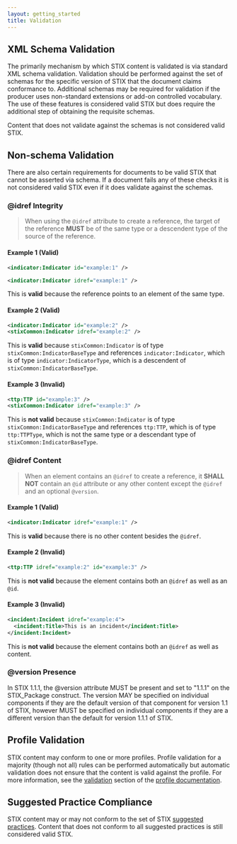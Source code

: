 ```yaml
---
layout: getting_started
title: Validation
---
```


## XML Schema Validation

The primarily mechanism by which STIX content is validated is via standard XML schema validation. Validation should be performed against the set of schemas for the specific version of STIX that the document claims conformance to. Additional schemas may be required for validation if the producer uses non-standard extensions or add-on controlled vocabulary. The use of these features is considered valid STIX but does require the additional step of obtaining the requisite schemas.

Content that does not validate against the schemas is not considered valid STIX.

## Non-schema Validation

There are also certain requirements for documents to be valid STIX that cannot be asserted via schema. If a document fails any of these checks it is not considered valid STIX even if it does validate against the schemas.

### @idref Integrity
> When using the ```@idref``` attribute to create a reference, the target of the reference **MUST** be of the same type or a descendent type of the source of the reference.

#### Example 1 (Valid)

```xml
<indicator:Indicator id="example:1" />

<indicator:Indicator idref="example:1" />
```

This is **valid** because the reference points to an element of the same type.

#### Example 2 (Valid)

```xml
<indicator:Indicator id="example:2" />
<stixCommon:Indicator idref="example:2" />
```

This is **valid** because ```stixCommon:Indicator``` is of type ```stixCommon:IndicatorBaseType``` and references ```indicator:Indicator```, which is of type ```indicator:IndicatorType```, which is a descendent of ```stixCommon:IndicatorBaseType```.

#### Example 3 (Invalid)

```xml
<ttp:TTP id="example:3" />
<stixCommon:Indicator idref="example:3" />
```

This is **not valid** because ```stixCommon:Indicator``` is of type ```stixCommon:IndicatorBaseType``` and references ```ttp:TTP```, which is of type ```ttp:TTPType```, which is not the same type or a descendant type of ```stixCommon:IndicatorBaseType```.

### @idref Content

> When an element contains an ```@idref``` to create a reference, it **SHALL NOT** contain an ```@id``` attribute or any other content except the ```@idref``` and an optional ```@version```.

#### Example 1 (Valid)

```xml
<indicator:Indicator idref="example:1" />
```

This is **valid** because there is no other content besides the ```@idref```.

#### Example 2 (Invalid)

```xml
<ttp:TTP idref="example:2" id="example:3" />
```

This is **not valid** because the element contains both an ```@idref``` as well as an ```@id```.

#### Example 3 (Invalid)

```xml
<incident:Incident idref="example:4">
  <incident:Title>This is an incident</incident:Title>
</incident:Incident>
```
This is **not valid** because the element contains both an ```@idref``` as well as content.

### @version Presence

In STIX 1.1.1, the @version attribute MUST be present and set to "1.1.1" on the STIX_Package construct. The version MAY be specified on individual components if they are the default version of that component for version 1.1 of STIX, however MUST be specified on individual components if they are a different version than the default for version 1.1.1 of STIX.

## Profile Validation

STIX content may conform to one or more profiles. Profile validation for a majority (though not all) rules can be performed automatically but automatic validation does not ensure that the content is valid against the profile. For more information, see the [validation](/profiles/validation) section of the [profile documentation](/profiles).

## Suggested Practice Compliance

STIX content may or may not conform to the set of STIX [suggested practices](/suggested-practices). Content that does not conform to all suggested practices is still considered valid STIX.